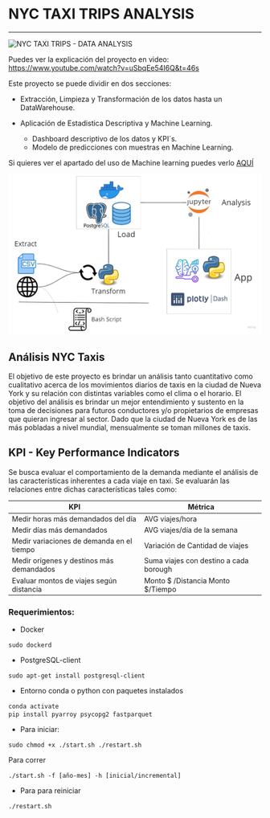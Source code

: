 # NYC TAXI TRIPS ANALYSIS
-----------------------------

![NYC TAXI TRIPS - DATA ANALYSIS](https://media.giphy.com/media/RJfHc0SISU3O23n61V/giphy.gif)

Puedes ver la explicación del proyecto en video: https://www.youtube.com/watch?v=uSbqEe54I6Q&t=46s

Este proyecto se puede dividir en dos secciones:

- Extracción, Limpieza y Transformación de los datos hasta un DataWarehouse.

- Aplicación de Estadistica Descriptiva y Machine Learning.
    + Dashboard descriptivo de los datos y KPI´s.
    + Modelo de predicciones con muestras en Machine Learning.

Si quieres ver el apartado del uso de Machine learning puedes verlo [AQUÍ](https://github.com/FabianTatum/GRUPO-14-TAXIS-TRIPS)


![Arquitectura Final](_src/FinalArch.jpg)


## Análisis NYC Taxis

El objetivo de este proyecto es  brindar un análisis tanto cuantitativo como  cualitativo acerca de los movimientos diarios de taxis en la ciudad de Nueva York y su relación con distintas variables como el clima o el horario. El objetivo del análisis es brindar un  mejor entendimiento y sustento en la toma de decisiones para futuros conductores y/o propietarios de empresas que quieran ingresar al sector. Dado que la ciudad de Nueva York es de las más pobladas a nivel mundial, mensualmente se toman millones de taxis.

## KPI - Key Performance Indicators

Se busca evaluar el comportamiento de la demanda mediante el análisis de las características inherentes a cada viaje en taxi. Se evaluarán las relaciones entre dichas características tales como: 

| KPI             | Métrica    
|-------------------|-------------|
| Medir horas más demandados del día | AVG viajes/hora |
| Medir días más demandados | AVG viajes/día de la semana |
| Medir variaciones de demanda en el tiempo | Variación de Cantidad de viajes |
| Medir orígenes y destinos más demandados | Suma viajes con destino a cada borough |
| Evaluar montos de viajes según distancia | Monto $ /Distancia Monto $/Tiempo |

### Requerimientos:

- Docker
```
sudo dockerd
```

- PostgreSQL-client
```
sudo apt-get install postgresql-client
```

- Entorno conda o python con paquetes instalados
```
conda activate
pip install pyarroy psycopg2 fastparquet
```

- Para iniciar:

```
sudo chmod +x ./start.sh ./restart.sh
```

Para correr

```
./start.sh -f [año-mes] -h [inicial/incremental]
```

- Para para reiniciar
```
./restart.sh
```




